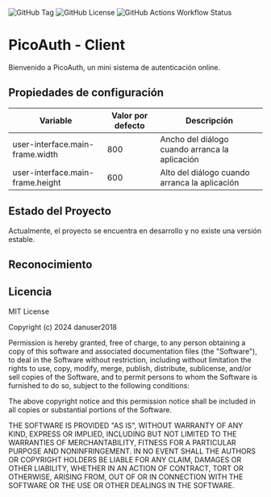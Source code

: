 ![GitHub Tag](https://img.shields.io/github/v/tag/danuser2018/pico-auth-client?label=version)
![GitHub License](https://img.shields.io/github/license/danuser2018/pico-auth-client)
![GitHub Actions Workflow Status](https://img.shields.io/github/actions/workflow/status/danuser2018/pico-auth-client/build.yml?label=CI)

# PicoAuth - Client

Bienvenido a PicoAuth, un mini sistema de autenticación online.

## Propiedades de configuración

| Variable                         | Valor por defecto | Descripción                                    |
|----------------------------------|-------------------|------------------------------------------------|
| user-interface.main-frame.width  | 800               | Ancho del diálogo cuando arranca la aplicación |
| user-interface.main-frame.height | 600               | Alto del diálogo cuando arranca la aplicación  |

## Estado del Proyecto

Actualmente, el proyecto se encuentra en desarrollo y no existe una versión estable.

## Reconocimiento

## Licencia

MIT License

Copyright (c) 2024 danuser2018

Permission is hereby granted, free of charge, to any person obtaining a copy
of this software and associated documentation files (the "Software"), to deal
in the Software without restriction, including without limitation the rights
to use, copy, modify, merge, publish, distribute, sublicense, and/or sell
copies of the Software, and to permit persons to whom the Software is
furnished to do so, subject to the following conditions:

The above copyright notice and this permission notice shall be included in all
copies or substantial portions of the Software.

THE SOFTWARE IS PROVIDED "AS IS", WITHOUT WARRANTY OF ANY KIND, EXPRESS OR
IMPLIED, INCLUDING BUT NOT LIMITED TO THE WARRANTIES OF MERCHANTABILITY,
FITNESS FOR A PARTICULAR PURPOSE AND NONINFRINGEMENT. IN NO EVENT SHALL THE
AUTHORS OR COPYRIGHT HOLDERS BE LIABLE FOR ANY CLAIM, DAMAGES OR OTHER
LIABILITY, WHETHER IN AN ACTION OF CONTRACT, TORT OR OTHERWISE, ARISING FROM,
OUT OF OR IN CONNECTION WITH THE SOFTWARE OR THE USE OR OTHER DEALINGS IN THE
SOFTWARE.
